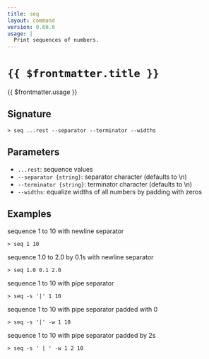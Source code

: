```yaml
---
title: seq
layout: command
version: 0.60.0
usage: |
  Print sequences of numbers.
---
```


# `{{ $frontmatter.title }}`

<div style='white-space: pre-wrap;'>{{ $frontmatter.usage }}</div>

## Signature

`> seq ...rest --separator --terminator --widths`

## Parameters

- `...rest`: sequence values
- `--separator {string}`: separator character (defaults to \n)
- `--terminator {string}`: terminator character (defaults to \n)
- `--widths`: equalize widths of all numbers by padding with zeros

## Examples

sequence 1 to 10 with newline separator

```shell
> seq 1 10
```

sequence 1.0 to 2.0 by 0.1s with newline separator

```shell
> seq 1.0 0.1 2.0
```

sequence 1 to 10 with pipe separator

```shell
> seq -s '|' 1 10
```

sequence 1 to 10 with pipe separator padded with 0

```shell
> seq -s '|' -w 1 10
```

sequence 1 to 10 with pipe separator padded by 2s

```shell
> seq -s ' | ' -w 1 2 10
```
